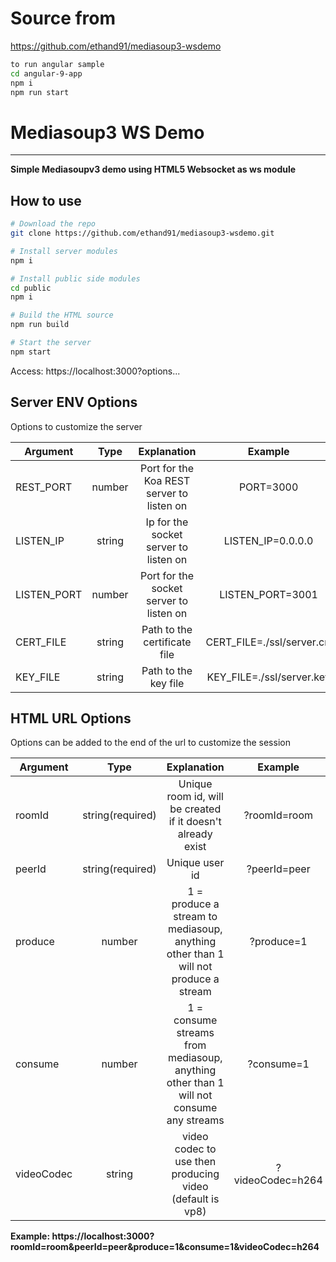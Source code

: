 # Source from 
https://github.com/ethand91/mediasoup3-wsdemo

```bash
to run angular sample
cd angular-9-app
npm i
npm run start
```

# Mediasoup3 WS Demo

---

**Simple Mediasoupv3 demo using HTML5 Websocket as ws module**

## How to use

```bash
# Download the repo
git clone https://github.com/ethand91/mediasoup3-wsdemo.git

# Install server modules
npm i

# Install public side modules
cd public
npm i

# Build the HTML source
npm run build

# Start the server
npm start
```

Access: https://localhost:3000?options...

## Server ENV Options

Options to customize the server

| Argument | Type | Explanation | Example |
| -------- | :--: | :---------: | :-----: |
| REST_PORT | number | Port for the Koa REST server to listen on | PORT=3000 |
| LISTEN_IP | string | Ip for the socket server to listen on | LISTEN_IP=0.0.0.0 |
| LISTEN_PORT | number | Port for the socket server to listen on | LISTEN_PORT=3001 |
| CERT_FILE | string | Path to the certificate file | CERT_FILE=./ssl/server.crt |
| KEY_FILE | string | Path to the key file | KEY_FILE=./ssl/server.key |

## HTML URL Options

Options can be added to the end of the url to customize the session

| Argument | Type | Explanation | Example |
| -------- | :--: | :---------: | :-----: |
| roomId   | string(required) | Unique room id, will be created if it doesn't already exist | ?roomId=room |
| peerId | string(required) | Unique user id | ?peerId=peer |
| produce | number | 1 = produce a stream to mediasoup, anything other than 1 will not produce a stream | ?produce=1 |
| consume | number | 1 = consume streams from mediasoup, anything other than 1 will not consume any streams | ?consume=1 |
| videoCodec | string | video codec to use then producing video (default is vp8) | ?videoCodec=h264 |

**Example: https://localhost:3000?roomId=room&peerId=peer&produce=1&consume=1&videoCodec=h264**
